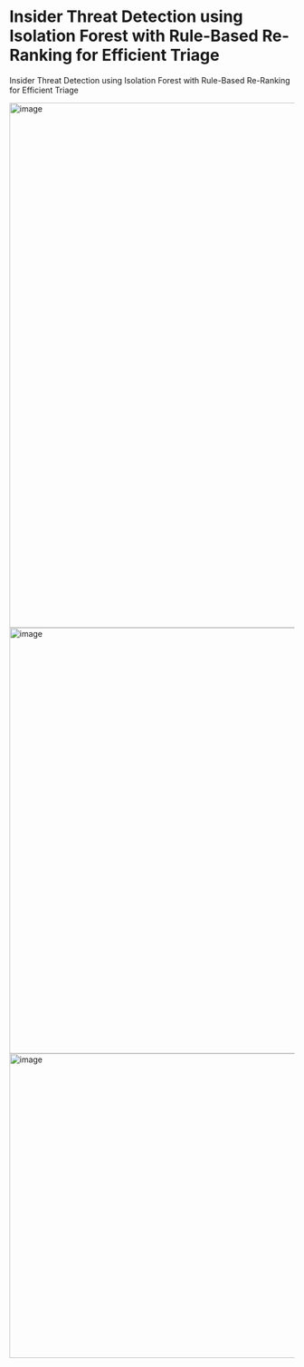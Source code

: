 # Insider Threat Detection using Isolation Forest with Rule-Based Re-Ranking for Efficient Triage
Insider Threat Detection using Isolation Forest with Rule-Based Re-Ranking for Efficient Triage

<img width="1566" height="926" alt="image" src="https://github.com/user-attachments/assets/1dfdcbad-d583-4734-ac4c-780bd14edebe" />

<img width="1532" height="751" alt="image" src="https://github.com/user-attachments/assets/9f535e33-405f-4a5c-bdc6-0c826d27810e" />

<img width="1606" height="537" alt="image" src="https://github.com/user-attachments/assets/1cd0927e-1f17-46ad-beaf-6213ba2ffd55" />


